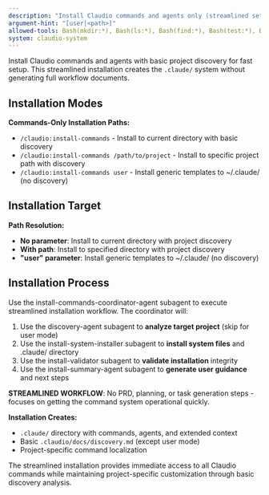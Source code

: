 ```yaml
---
description: "Install Claudio commands and agents only (streamlined setup without full workflow generation)"
argument-hint: "[user|<path>]"
allowed-tools: Bash(mkdir:*), Bash(ls:*), Bash(find:*), Bash(test:*), Bash(pwd:*), Bash(cd:*)
system: claudio-system
---
```


Install Claudio commands and agents with basic project discovery for fast setup. This streamlined installation creates the `.claude/` system without generating full workflow documents.

## Installation Modes

**Commands-Only Installation Paths:**
- `/claudio:install-commands` - Install to current directory with basic discovery
- `/claudio:install-commands /path/to/project` - Install to specific project path with discovery
- `/claudio:install-commands user` - Install generic templates to ~/.claude/ (no discovery)

## Installation Target

**Path Resolution:**
- **No parameter**: Install to current directory with project discovery
- **With path**: Install to specified directory with project discovery  
- **"user" parameter**: Install generic templates to ~/.claude/ (no discovery)

## Installation Process

Use the install-commands-coordinator-agent subagent to execute streamlined installation workflow. The coordinator will:

1. Use the discovery-agent subagent to **analyze target project** (skip for user mode)
2. Use the install-system-installer subagent to **install system files** and .claude/ directory  
3. Use the install-validator subagent to **validate installation** integrity
4. Use the install-summary-agent subagent to **generate user guidance** and next steps

**STREAMLINED WORKFLOW**: No PRD, planning, or task generation steps - focuses on getting the command system operational quickly.

**Installation Creates:**
- `.claude/` directory with commands, agents, and extended context
- Basic `.claudio/docs/discovery.md` (except user mode)
- Project-specific command localization

The streamlined installation provides immediate access to all Claudio commands while maintaining project-specific customization through basic discovery analysis.